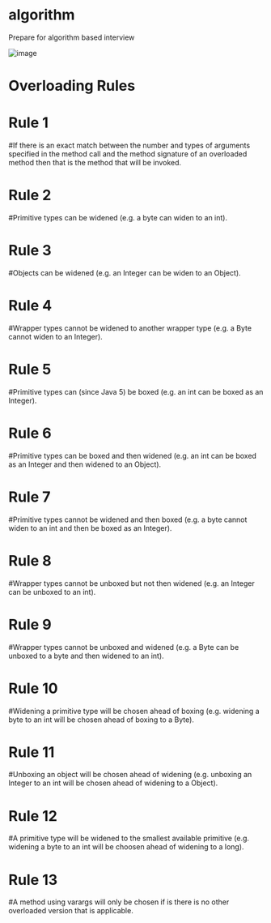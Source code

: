 # algorithm
Prepare for algorithm based interview

![image](https://cdn-images-1.medium.com/max/1360/1*5qdPLs4x9TuabvQJwu7iuA.png)

# Overloading Rules

# Rule 1 #
#If there is an exact match between the number and types of arguments specified in the method call and the method signature of an overloaded method then that is the method that
 will be invoked.
 # Rule 2 #
#Primitive types can be widened (e.g. a byte can widen to an int).
# Rule 3 #
#Objects can be widened (e.g. an Integer can be widen to an Object).
# Rule 4 #
#Wrapper types cannot be widened to another wrapper type (e.g. a Byte cannot widen to an Integer).
# Rule 5 #
#Primitive types can (since Java 5) be boxed (e.g. an int can be boxed as an Integer).
# Rule 6 #
#Primitive types can be boxed and then widened (e.g. an int can be boxed as an Integer and then widened to an Object).
# Rule 7 #
#Primitive types cannot be widened and then boxed (e.g. a byte cannot widen to an int and then be boxed as an Integer).
# Rule 8 #
#Wrapper types cannot be unboxed but not then widened (e.g. an Integer can be unboxed to an int).
# Rule 9 #
#Wrapper types cannot be unboxed and widened (e.g. a Byte can be unboxed to a byte and then widened to an int).
# Rule 10 #
#Widening a primitive type will be chosen ahead of boxing (e.g. widening a byte to an int will be chosen ahead of boxing to a Byte).
# Rule 11 #
#Unboxing an object will be chosen ahead of widening (e.g. unboxing an Integer to an int will be chosen ahead of widening to a Object).
# Rule 12 #
#A primitive type will be widened to the smallest available primitive (e.g. widening a byte to an int will be choosen ahead of widening to a long).
# Rule 13 #
#A method using varargs will only be chosen if is there is no other overloaded version that is applicable.
